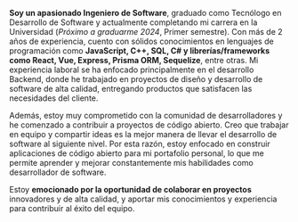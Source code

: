 __Soy un apasionado Ingeniero de Software__, graduado como Tecnólogo en Desarrollo de Software y actualmente completando mi carrera en la Universidad (*Próximo a graduarme 2024*, Primer semestre). Con más de 2 años de experiencia, cuento con sólidos conocimientos en lenguajes de programación como **JavaScript, C++, SQL, C# y librerías/frameworks como React, Vue, Express, Prisma ORM, Sequelize**, entre otras. Mi experiencia laboral se ha enfocado principalmente en el desarrollo Backend, donde he trabajado en proyectos de diseño y desarrollo de software de alta calidad, entregando productos que satisfacen las necesidades del cliente.

Además, estoy muy comprometido con la comunidad de desarrolladores y he comenzado a contribuir a proyectos de código abierto. Creo que trabajar en equipo y compartir ideas es la mejor manera de llevar el desarrollo de software al siguiente nivel. Por esta razón, estoy enfocado en construir aplicaciones de código abierto para mi portafolio personal, lo que me permite aprender y mejorar constantemente mis habilidades como desarrollador de software.

Estoy __emocionado por la oportunidad de colaborar en proyectos__ innovadores y de alta calidad, y aportar mis conocimientos y experiencia para contribuir al éxito del equipo.